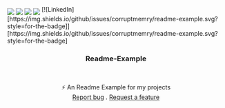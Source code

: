 <img align="middle" src="https://img.shields.io/github/contributors/corruptmemry/readme-example.svg?style=for-the-badge"/>
<img align="middle" src="https://img.shields.io/github/forks/corruptmemry/readme-example.svg?style=for-the-badge"/>
<img align="middle" src="https://img.shields.io/github/stars/corruptmemry/readme-example.svg?style=for-the-badge"/>
<img align="middle" src="https://img.shields.io/github/issues/corruptmemry/readme-example.svg?style=for-the-badge"/>
[![LinkedIn][https://img.shields.io/github/issues/corruptmemry/readme-example.svg?style=for-the-badge]][https://img.shields.io/github/issues/corruptmemry/readme-example.svg?style=for-the-badge]
<br />
  <h3 align="center">Readme-Example</h3>
  <br />
  <p align="center">
  ⚡ An Readme Example for my projects
  <br />
  <a href="https://github.com/corruptmemry/readme-example/issues">Report bug</a>
  .
  <a href="https://github.com/corruptmemry/readme-example/issues">Request a feature</a>
  </p>
<br />

